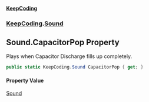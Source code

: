 #### [KeepCoding](index.md 'index')
### [KeepCoding](KeepCoding.md 'KeepCoding').[Sound](KeepCoding_Sound.md 'KeepCoding.Sound')
## Sound.CapacitorPop Property
Plays when Capacitor Discharge fills up completely.  
```csharp
public static KeepCoding.Sound CapacitorPop { get; }
```
#### Property Value
[Sound](KeepCoding_Sound.md 'KeepCoding.Sound')
